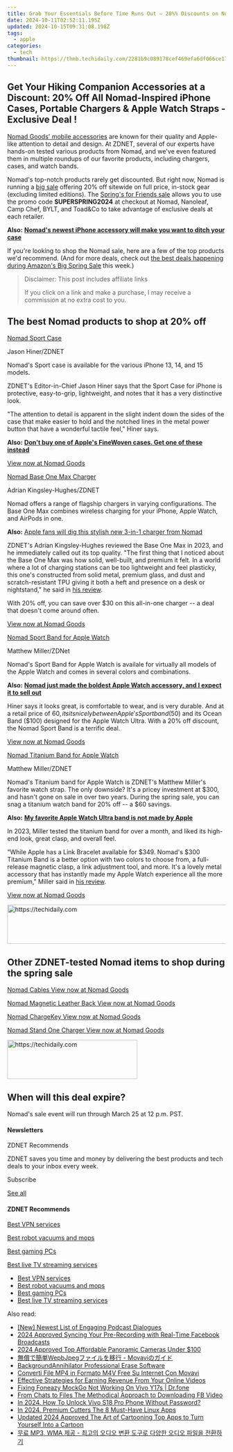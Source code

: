 ```yaml
---
title: Grab Your Essentials Before Time Runs Out – 20%% Discounts on Nomadic Tech Accessories From Cases to Chargers and Apple Bands | ZDNET
date: 2024-10-11T02:52:11.195Z
updated: 2024-10-15T09:31:08.198Z
tags:
  - apple
categories:
  - tech
thumbnail: https://thmb.techidaily.com/2281b9c089178cef469efa6df066ce173ea670348ff57d56412b8942da8649fe.jpg
---
```


## Get Your Hiking Companion Accessories at a Discount: 20% Off All Nomad-Inspired iPhone Cases, Portable Chargers & Apple Watch Straps - Exclusive Deal !

[Nomad Goods' mobile accessories](https://shop-links.co/link/?exclusive=1&publisher_slug=itechdaily19598&url=https%3A%2F%2Fwww.anrdoezrs.net%2Flinks%2F9041660%2Ftype%2Fdlg%2Fsid%2Fzd-%255F%255FCOM%255FCLICK%255FID%255F%255F-dtp%2Fhttps%3A%2F%2Fnomadgoods.com%2Fpages%2Fsprings-for-friends) are known for their quality and Apple-like attention to detail and design. At ZDNET, several of our experts have hands-on tested various products from Nomad, and we've even featured them in multiple roundups of our favorite products, including chargers, cases, and watch bands. 

Nomad's top-notch products rarely get discounted. But right now, Nomad is running a [big sale](https://shop-links.co/link/?exclusive=1&publisher_slug=itechdaily19598&url=https%3A%2F%2Fwww.anrdoezrs.net%2Flinks%2F9041660%2Ftype%2Fdlg%2Fsid%2Fzd-%255F%255FCOM%255FCLICK%255FID%255F%255F-dtp%2Fhttps%3A%2F%2Fnomadgoods.com%2Fpages%2Fsprings-for-friends) offering 20% off sitewide on full price, in-stock gear (excluding limited editions). The [Spring's for Friends sale](https://shop-links.co/link/?exclusive=1&publisher_slug=itechdaily19598&url=https%3A%2F%2Fwww.anrdoezrs.net%2Flinks%2F9041660%2Ftype%2Fdlg%2Fsid%2Fzd-%255F%255FCOM%255FCLICK%255FID%255F%255F-dtp%2Fhttps%3A%2F%2Fnomadgoods.com%2Fpages%2Fsprings-for-friends) allows you to use the promo code **SUPERSPRING2024** at checkout at Nomad, Nanoleaf, Camp Chef, BYLT, and Toad&Co to take advantage of exclusive deals at each retailer. 

**Also:** [**Nomad's newest iPhone accessory will make you want to ditch your case**](https://www.zdnet.com/article/nomads-newest-iphone-accessory-will-make-you-want-to-ditch-your-case/)

If you're looking to shop the Nomad sale, here are a few of the top products we'd recommend. (And for more deals, check out [the best deals happening during Amazon's Big Spring Sale](https://www.zdnet.com/article/best-amazon-big-spring-sale-deals/) this week.)

>  Disclaimer: This post includes affiliate links
>
>  If you click on a link and make a purchase, I may receive a commission at no extra cost to you.
>

## The best Nomad products to shop at 20% off

[Nomad Sport Case](https://shop-links.co/link/?exclusive=1&publisher_slug=itechdaily19598&url=https%3A%2F%2Fwww.anrdoezrs.net%2Flinks%2F9041660%2Ftype%2Fdlg%2Fsid%2Fzd-%255F%255FCOM%255FCLICK%255FID%255F%255F-dtp%2Fhttps%3A%2F%2Fnomadgoods.com%2Fproducts%2Fsport-case-white-iphone-15-pro-max%3F) 

Jason Hiner/ZDNET

Nomad's Sport case is available for the various iPhone 13, 14, and 15 models. 

ZDNET's Editor-in-Chief Jason Hiner says that the Sport Case for iPhone is protective, easy-to-grip, lightweight, and notes that it has a very distinctive look. 

"The attention to detail is apparent in the slight indent down the sides of the case that make easier to hold and the notched lines in the metal power button that have a wonderful tactile feel," Hiner says. 

**Also:** [**Don't buy one of Apple's FineWoven cases. Get one of these instead**](https://www.zdnet.com/article/best-cases-for-iphone-15-pro-and-iphone-15-pro-max/)

[View now at Nomad Goods](https://shop-links.co/link/?exclusive=1&publisher_slug=itechdaily19598&url=https%3A%2F%2Fwww.anrdoezrs.net%2Flinks%2F9041660%2Ftype%2Fdlg%2Fsid%2Fzd-%255F%255FCOM%255FCLICK%255FID%255F%255F-dtp%2Fhttps%3A%2F%2Fnomadgoods.com%2Fproducts%2Fsport-case-white-iphone-15-pro-max%3F) 

[Nomad Base One Max Charger](https://shop-links.co/link/?exclusive=1&publisher_slug=itechdaily19598&url=https%3A%2F%2Fwww.anrdoezrs.net%2Flinks%2F9041660%2Ftype%2Fdlg%2Fsid%2Fzd-%255F%255FCOM%255FCLICK%255FID%255F%255F-dtp%2Fhttps%3A%2F%2Fnomadgoods.com%2Fproducts%2Fbase-one-max-3-in-1-carbide) 

Adrian Kingsley-Hughes/ZDNET

Nomad offers a range of flagship chargers in varying configurations. The Base One Max combines wireless charging for your iPhone, Apple Watch, and AirPods in one. 

**Also:** [Apple fans will dig this stylish new 3-in-1 charger from Nomad](https://www.zdnet.com/article/apple-fans-will-dig-this-stylish-new-3-in-1-charger-from-nomad/) 

ZDNET's Adrian Kingsley-Hughes reviewed the Base One Max in 2023, and he immediately called out its top quality. "The first thing that I noticed about the Base One Max was how solid, well-built, and premium it felt. In a world where a lot of charging stations can be too lightweight and feel plasticky, this one's constructed from solid metal, premium glass, and dust and scratch-resistant TPU giving it both a heft and presence on a desk or nightstand," he said in [his review](https://www.zdnet.com/article/apple-fans-will-dig-this-stylish-new-3-in-1-charger-from-nomad/). 

With 20% off, you can save over $30 on this all-in-one charger -- a deal that doesn't come around often. 

[View now at Nomad Goods](https://shop-links.co/link/?exclusive=1&publisher_slug=itechdaily19598&url=https%3A%2F%2Fwww.anrdoezrs.net%2Flinks%2F9041660%2Ftype%2Fdlg%2Fsid%2Fzd-%255F%255FCOM%255FCLICK%255FID%255F%255F-dtp%2Fhttps%3A%2F%2Fnomadgoods.com%2Fproducts%2Fbase-one-max-3-in-1-carbide) 

[Nomad Sport Band for Apple Watch](https://shop-links.co/link/?exclusive=1&publisher_slug=itechdaily19598&url=https%3A%2F%2Fwww.anrdoezrs.net%2Flinks%2F9041660%2Ftype%2Fdlg%2Fsid%2Fzd-%255F%255FCOM%255FCLICK%255FID%255F%255F-dtp%2Fhttps%3A%2F%2Fnomadgoods.com%2Fproducts%2Fsport-band-white%3F) 

Matthew Miller/ZDNet

Nomad's Sport Band for Apple Watch is availale for virtually all models of the Apple Watch and comes in several colors and combinations. 

**Also:** [**Nomad just made the boldest Apple Watch accessory, and I expect it to sell out**](https://www.zdnet.com/article/nomad-just-made-the-boldest-apple-watch-accessory-yet-and-i-expect-it-to-sell-out-soon/)

Hiner says it looks great, is comfortable to wear, and is very durable. And at a retail price of $60, it sits nicely between Apple's Sport band ($50) and its Ocean Band ($100) designed for the Apple Watch Ultra. With a 20% off discount, the Nomad Sport Band is a terrific deal. 

[View now at Nomad Goods](https://shop-links.co/link/?exclusive=1&publisher_slug=itechdaily19598&url=https%3A%2F%2Fwww.anrdoezrs.net%2Flinks%2F9041660%2Ftype%2Fdlg%2Fsid%2Fzd-%255F%255FCOM%255FCLICK%255FID%255F%255F-dtp%2Fhttps%3A%2F%2Fnomadgoods.com%2Fproducts%2Fsport-band-white%3F) 

[Nomad Titanium Band for Apple Watch](https://shop-links.co/link/?exclusive=1&publisher_slug=itechdaily19598&url=https%3A%2F%2Fwww.anrdoezrs.net%2Flinks%2F9041660%2Ftype%2Fdlg%2Fsid%2Fzd-%255F%255FCOM%255FCLICK%255FID%255F%255F-dtp%2Fhttps%3A%2F%2Fnomadgoods.com%2Fproducts%2Fmetal-band-titanium-silver-44mm) 

Matthew Miller/ZDNET

Nomad's Titanium band for Apple Watch is ZDNET's Matthew Miller's favorite watch strap. The only downside? It's a pricey investment at $300, and hasn't gone on sale in over two years. During the spring sale, you can snag a titanium watch band for 20% off -- a $60 savings.

**Also:** [**My favorite Apple Watch Ultra band is not made by Apple**](https://www.zdnet.com/article/my-favorite-apple-watch-ultra-accessory-is-back-in-stock-and-its-not-made-by-apple/)

In 2023, Miller tested the titanium band for over a month, and liked its high-end look, great clasp, and overall feel. 

"While Apple has a Link Bracelet available for $349\. Nomad's $300 Titanium Band is a better option with two colors to choose from, a full-release magnetic clasp, a link adjustment tool, and more. It's a lovely metal accessory that has instantly made my Apple Watch experience all the more premium," Miller said in [his review](https://www.zdnet.com/article/my-favorite-apple-watch-ultra-accessory-is-back-in-stock-and-its-not-made-by-apple/). 

[View now at Nomad Goods](https://shop-links.co/link/?exclusive=1&publisher_slug=itechdaily19598&url=https%3A%2F%2Fwww.anrdoezrs.net%2Flinks%2F9041660%2Ftype%2Fdlg%2Fsid%2Fzd-%255F%255FCOM%255FCLICK%255FID%255F%255F-dtp%2Fhttps%3A%2F%2Fnomadgoods.com%2Fproducts%2Fmetal-band-titanium-silver-44mm) 

<!-- affiliate ads begin -->
<a href="https://arkmc.pxf.io/c/5597632/352555/5172" target="_top" id="352555">
  <img src="//a.impactradius-go.com/display-ad/5172-352555" border="0" alt="https://techidaily.com" width="720" height="90"/>
</a>
<img height="0" width="0" src="https://arkmc.pxf.io/i/5597632/352555/5172" style="position:absolute;visibility:hidden;" border="0" />
<!-- affiliate ads end -->

## Other ZDNET-tested Nomad items to shop during the spring sale

[Nomad Cables View now at Nomad Goods](https://shop-links.co/link/?exclusive=1&publisher_slug=itechdaily19598&url=https%3A%2F%2Fwww.anrdoezrs.net%2Flinks%2F9041660%2Ftype%2Fdlg%2Fsid%2Fzd-%255F%255FCOM%255FCLICK%255FID%255F%255F-dtp%2Fhttps%3A%2F%2Fnomadgoods.com%2Fproducts%2Fusb-c-kevlar-cable)

[Nomad Magnetic Leather Back View now at Nomad Goods](https://shop-links.co/link/?exclusive=1&publisher_slug=itechdaily19598&url=https%3A%2F%2Fwww.anrdoezrs.net%2Flinks%2F9041660%2Ftype%2Fdlg%2Fsid%2Fzd-%255F%255FCOM%255FCLICK%255FID%255F%255F-dtp%2Fhttps%3A%2F%2Fnomadgoods.com%2Fproducts%2Fmagnetic-leather-back-black-iphone-15-pro%3Fcjdata%3DMXxOfDB8WXww%26cjevent%3D79e4f7efe6e911ee814900080a82b839)

[Nomad ChargeKey View now at Nomad Goods](https://shop-links.co/link/?exclusive=1&publisher_slug=itechdaily19598&url=https%3A%2F%2Fwww.anrdoezrs.net%2Flinks%2F9041660%2Ftype%2Fdlg%2Fsid%2Fzd-%255F%255FCOM%255FCLICK%255FID%255F%255F-dtp%2Fhttps%3A%2F%2Fnomadgoods.com%2Fproducts%2Fchargekey-lightning%3F)

[Nomad Stand One Charger View now at Nomad Goods](https://shop-links.co/link/?exclusive=1&publisher_slug=itechdaily19598&url=https%3A%2F%2Fwww.anrdoezrs.net%2Flinks%2F9041660%2Ftype%2Fdlg%2Fsid%2Fzd-%255F%255FCOM%255FCLICK%255FID%255F%255F-dtp%2Fhttps%3A%2F%2Fnomadgoods.com%2Fproducts%2Fstand-one-carbide)

<!-- affiliate ads begin -->
<a href="https://review-au.sjv.io/c/5597632/2098704/14409" target="_top" id="2098704">
  <img src="//a.impactradius-go.com/display-ad/14409-2098704" border="0" alt="https://techidaily.com" width="300" height="90"/>
</a>
<img height="0" width="0" src="https://review-au.sjv.io/i/5597632/2098704/14409" style="position:absolute;visibility:hidden;" border="0" />
<!-- affiliate ads end -->

## When will this deal expire?

Nomad's sale event will run through March 25 at 12 p.m. PST. 

#### Newsletters

ZDNET Recommends

ZDNET saves you time and money by delivering the best products and tech deals to your inbox every week.

 Subscribe

[See all](https://www.zdnet.com/newsletters/)

#### **ZDNET** Recommends

[Best VPN services](https://www.zdnet.com/article/best-vpn/ "Best VPN services")

[Best robot vacuums and mops](https://www.zdnet.com/article/best-robot-vacuum-mop/ "Best robot vacuums and mops")

[Best gaming PCs](https://www.zdnet.com/article/best-gaming-pc/ "Best gaming PCs")

[Best live TV streaming services](https://www.zdnet.com/article/best-live-tv-streaming-service/ "Best live TV streaming services")

* [Best VPN services](https://www.zdnet.com/article/best-vpn/ "Best VPN services")
* [Best robot vacuums and mops](https://www.zdnet.com/article/best-robot-vacuum-mop/ "Best robot vacuums and mops")
* [Best gaming PCs](https://www.zdnet.com/article/best-gaming-pc/ "Best gaming PCs")
* [Best live TV streaming services](https://www.zdnet.com/article/best-live-tv-streaming-service/ "Best live TV streaming services")

<ins class="adsbygoogle"
     style="display:block"
     data-ad-format="autorelaxed"
     data-ad-client="ca-pub-7571918770474297"
     data-ad-slot="1223367746"></ins>

<ins class="adsbygoogle"
     style="display:block"
     data-ad-client="ca-pub-7571918770474297"
     data-ad-slot="8358498916"
     data-ad-format="auto"
     data-full-width-responsive="true"></ins>

<span class="atpl-alsoreadstyle">Also read:</span>
<div><ul>
<li><a href="https://extra-approaches.techidaily.com/new-newest-list-of-engaging-podcast-dialogues/"><u>[New] Newest List of Engaging Podcast Dialogues</u></a></li>
<li><a href="https://facebook-video-content.techidaily.com/2024-approved-syncing-your-pre-recording-with-real-time-facebook-broadcasts/"><u>2024 Approved Syncing Your Pre-Recording with Real-Time Facebook Broadcasts</u></a></li>
<li><a href="https://some-skills.techidaily.com/2024-approved-top-affordable-panoramic-cameras-under-100/"><u>2024 Approved Top Affordable Panoramic Cameras Under $100</u></a></li>
<li><a href="https://some-tips.techidaily.com/wepbjpeg-movavi/"><u>無償で簡単WepbJpegファイルを移行 - Movaviのガイド</u></a></li>
<li><a href="https://extra-hints.techidaily.com/backgroundannihilator-professional-erase-software/"><u>BackgroundAnnihilator Professional Erase Software</u></a></li>
<li><a href="https://some-tips.techidaily.com/converti-file-mp4-in-formato-m4v-free-su-internet-con-movavi/"><u>Converti File MP4 in Formato M4V Free Su Internet Con Movavi</u></a></li>
<li><a href="https://some-tips.techidaily.com/effective-strategies-for-earning-revenue-from-your-online-videos/"><u>Effective Strategies for Earning Revenue From Your Online Videos</u></a></li>
<li><a href="https://fake-location.techidaily.com/fixing-foneazy-mockgo-not-working-on-vivo-y17s-drfone-by-drfone-virtual-android/"><u>Fixing Foneazy MockGo Not Working On Vivo Y17s | Dr.fone</u></a></li>
<li><a href="https://facebook-video-recording.techidaily.com/from-chats-to-files-the-methodical-approach-to-downloading-fb-video/"><u>From Chats to Files The Methodical Approach to Downloading FB Video</u></a></li>
<li><a href="https://unlock-android.techidaily.com/in-2024-how-to-unlock-vivo-s18-pro-phone-without-password-by-drfone-android/"><u>In 2024, How To Unlock Vivo S18 Pro Phone Without Password?</u></a></li>
<li><a href="https://youtube-stream.techidaily.com/in-2024-premium-cutters-the-8-must-have-linux-apps/"><u>In 2024, Premium Cutters The 8 Must-Have Linux Apps</u></a></li>
<li><a href="https://ai-video-apps.techidaily.com/updated-2024-approved-the-art-of-cartooning-top-apps-to-turn-yourself-into-a-cartoon/"><u>Updated 2024 Approved The Art of Cartooning Top Apps to Turn Yourself Into a Cartoon</u></a></li>
<li><a href="https://some-tips.techidaily.com/1726226976704-mp3-wma/"><u>무료 MP3, WMA 제공 - 최고의 오디오 변환 도구로 다양한 오디오 파일을 전환하기</u></a></li>
</ul></div>

